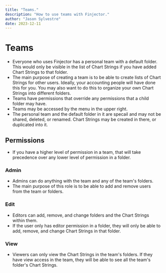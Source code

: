 ```yaml
---
title: "Teams."
description: "How to use teams with Finjector."
author: "Jason Sylvestre"
date: 2023-12-11
---
```


# Teams

  - Everyone who uses Finjector has a personal team with a default folder. This would only be visible in the list of Chart Strings if you have added Chart Strings to that folder.
  - The main purpose of creating a team is to be able to create lists of Chart Strings for other users. Ideally, your accounting people will have done this for you. You may also want to do this to organize your own Chart Strings into different folders.
  - Teams have permissions that override any permissions that a child folder may have.
  - Teams may be accessed by the menu in the upper right.
  - The personal team and the default folder in it are specail and may not be shared, deleted, or renamed. Chart Strings may be created in there, or duplicated into it.

## Permissions
- If you have a higher level of permission in a team, that will take precedence over any lower level of permission in a folder.

### Admin
- Admins can do anything with the team and any of the team's folders.
- The main purpose of this role is to be able to add and remove users from the team or folders.

### Edit
- Editors can add, remove, and change folders and the Chart Strings within them.
- If the user only has editor permission in a folder, they will only be able to add, remove, and change Chart Strings in that folder.

### View 
- Viewers can only view the Chart Strings in the team's folders. If they have view access in the team, they will be able to see all the team's folder's Chart Strings.
